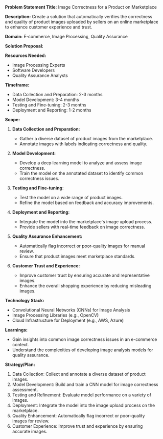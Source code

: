 **Problem Statement Title:** Image Correctness for a Product on Marketplace

**Description:** Create a solution that automatically verifies the correctness and quality of product images uploaded by sellers on an online marketplace to enhance customer experience and trust.

**Domain:** E-commerce, Image Processing, Quality Assurance

**Solution Proposal:**

**Resources Needed:**
- Image Processing Experts
- Software Developers
- Quality Assurance Analysts

**Timeframe:**
- Data Collection and Preparation: 2-3 months
- Model Development: 3-4 months
- Testing and Fine-tuning: 2-3 months
- Deployment and Reporting: 1-2 months

**Scope:**
1. **Data Collection and Preparation:**
   - Gather a diverse dataset of product images from the marketplace.
   - Annotate images with labels indicating correctness and quality.

2. **Model Development:**
   - Develop a deep learning model to analyze and assess image correctness.
   - Train the model on the annotated dataset to identify common correctness issues.

3. **Testing and Fine-tuning:**
   - Test the model on a wide range of product images.
   - Refine the model based on feedback and accuracy improvements.

4. **Deployment and Reporting:**
   - Integrate the model into the marketplace's image upload process.
   - Provide sellers with real-time feedback on image correctness.

5. **Quality Assurance Enhancement:**
   - Automatically flag incorrect or poor-quality images for manual review.
   - Ensure that product images meet marketplace standards.

6. **Customer Trust and Experience:**
   - Improve customer trust by ensuring accurate and representative images.
   - Enhance the overall shopping experience by reducing misleading images.

**Technology Stack:**
- Convolutional Neural Networks (CNNs) for Image Analysis
- Image Processing Libraries (e.g., OpenCV)
- Cloud Infrastructure for Deployment (e.g., AWS, Azure)

**Learnings:**
- Gain insights into common image correctness issues in an e-commerce context.
- Understand the complexities of developing image analysis models for quality assurance.

**Strategy/Plan:**
1. Data Collection: Collect and annotate a diverse dataset of product images.
2. Model Development: Build and train a CNN model for image correctness assessment.
3. Testing and Refinement: Evaluate model performance on a variety of images.
4. Deployment: Integrate the model into the image upload process on the marketplace.
5. Quality Enhancement: Automatically flag incorrect or poor-quality images for review.
6. Customer Experience: Improve trust and experience by ensuring accurate images.